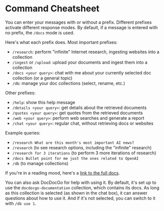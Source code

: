 # Command Cheatsheet

You can enter your messages with or without a prefix. Different prefixes activate different response modes.
By default, if a message is entered with no prefix, the `/docs` mode is used.

Here's what each prefix does. Most important prefixes:

- `/research`: perform "infinite" Internet research, ingesting websites into a collection
- `/ingest` or `/upload`: upload your documents and ingest them into a collection
- `/docs <your query>`: chat with me about your currently selected doc collection (or a general topic)
- `/db`: manage your doc collections (select, rename, etc.)

Other prefixes:

- `/help`: show this help message
- `/details <your query>`: get details about the retrieved documents
- `/quotes <your query>`: get quotes from the retrieved documents
- `/web <your query>`: perform web searches and generate a report
- `/chat <your query>`: regular chat, without retrieving docs or websites

Example queries:

- `/research What are this month's most important AI news?`
- `/research` (to see research options, including the "infinite" research)
- `/research for 3 iterations` (to perform 3 more iterations of research)
- `/docs Bullet point for me just the ones related to OpenAI`
- `/db` (to manage collections)

If you're in a reading mood, here's a [link to the full docs](https://github.com/reasonmethis/docdocgo-core/blob/main/README.md).

You can also ask DocDocGo for help with using it. By default, it's set up to use the `docdocgo-documentation` collection, which contains its docs. As long as this collection is selected (as shown in the chat box), it can answer questions about how to use it. And if it's not selected, you can switch to it with `/db use 1`.
